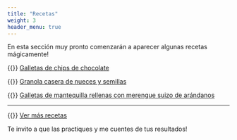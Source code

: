 ```yaml
---
title: "Recetas"
weight: 3
header_menu: true
---
```


En esta sección muy pronto comenzarán a aparecer algunas recetas mágicamente!

{{<icon class="fa fa-hand-o-right">}}&nbsp;[Galletas de chips de chocolate](recipes/galletas_chips_chocolate)

{{<icon class="fa fa-hand-o-right">}}&nbsp;[Granola casera de nueces y semillas](recipes/granola_nueces_semillas)

{{<icon class="fa fa-hand-o-right">}}&nbsp;[Galletas de mantequilla rellenas con merengue suizo de arándanos](recipes/galletas_mantequilla_con_merengue_de_arandanos)

__________________________________________
{{<icon class="fa fa-hand-o-right">}}&nbsp;[Ver más recetas](recipes)

Te invito a que las practiques y me cuentes de tus resultados!






